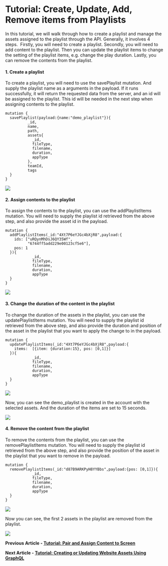 # Tutorial: Create, Update, Add, Remove items from Playlists

In this tutorial, we will walk through how to create a playlist and manage the assets assigned to the playlist through the API. Generally, it involves 4 steps.  Firstly, you will need to create a playlist. Secondly, you will need to add content to the playlist. Then you can update the playlist items to change the setting of the playlist items, e.g. change the play duration. Lastly, you can remove the contents from the playlist.

#### **1. Create a playlist**

To create a playlist, you will need to use the savePlaylist mutation. And supply the playlist name as a arguments in the payload. If it runs successfully, it will return the requested data from the server, and an id will be assigned to the playlist. This id will be needed in the next step when assigning contents to the playlist.

```
mutation {  
  savePlaylist(payload:{name:"demo_playlist"}){  
          _id,  
          name,  
          path,  
          assets{  
            _id,  
          	fileType,  
            filename,  
          	duration,  
          	appType  
          },  
          teamId,  
          tags  
  }  
}
```

![](https://support.optisigns.com/hc/article_attachments/36563851116179)

#### **2. Assign contents to the playlist**

To assign the contents to the playlist, you can use the addPlaylistItems mutation. You will need to supply the playlist id retrieved from the above step, and also provide the asset id in the payload.

```
mutation {  
  addPlaylistItems(_id:"4Xt7P6eYJGc4bXjR8",payload:{  
    ids: ["uRQynMhDsJ6QY35Wf",  
          "6744ff5add229e00123cf5e6"],  
    pos: 1  
  }){  
          	_id,  
          	fileType,  
          	filename,  
          	duration,  
          	appType  
  }  
}
```

![](https://support.optisigns.com/hc/article_attachments/36563843298579)

#### **3. Change the duration of the content in the playlist**

To change the duration of the assets in the playlist, you can use the updatePlaylistItems mutation. You will need to supply the playlist id retrieved from the above step, and also provide the duration and position of the asset in the playlist that you want to apply the change to in the payload.

```
mutation {  
  updatePlaylistItems(_id:"4Xt7P6eYJGc4bXjR8",payload:{  
    items:  [{item: {duration:15}, pos: [0,1]}]  
  }){  
            _id,  
            fileType,  
            filename,  
            duration,  
            appType  
  }  
}
```

![](https://support.optisigns.com/hc/article_attachments/36563843301523)

Now, you can see the demo\_playlist is created in the account with the selected assets. And the duration of the items are set to 15 seconds.

![](https://support.optisigns.com/hc/article_attachments/36563843314195)

#### **4. Remove the content from the playlist**

To remove the contents from the playlist, you can use the removePlaylistItems mutation. You will need to supply the playlist id retrieved from the above step, and also provide the position of the asset in the playlist that you want to remove in the payload.

```
mutation {  
  removePlaylistItems(_id:"d87B9ARKPyH8YYBbs",payload:{pos: [0,1]}){  
            _id,  
            fileType,  
            filename,  
            duration,  
            appType  
  }  
}
```

![](https://support.optisigns.com/hc/article_attachments/36563851134995)

Now you can see, the first 2 assets in the playlist are removed from the playlist.

![](https://support.optisigns.com/hc/article_attachments/36563851142291)

**Previous Article - [Tutorial: Pair and Assign Content to Screen](https://support.optisigns.com/hc/en-us/articles/4414553099667-GraphQL-API-Tutorial-Pair-and-Assign-Content-to-Screen)**

**Next Article - [Tutorial: Creating or Updating Website Assets Using GraphQL](https://support.optisigns.com/hc/en-us/articles/36562094987795-Tutorial-Creating-or-Updating-Website-Assets-Using-GraphQL)**